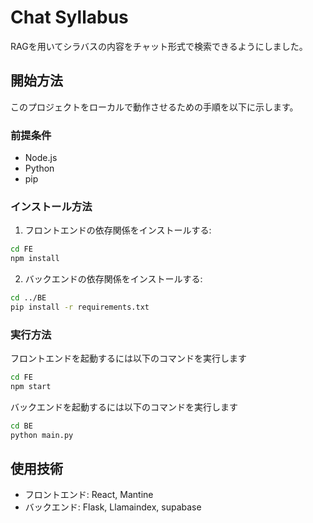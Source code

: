 # Chat Syllabus

RAGを用いてシラバスの内容をチャット形式で検索できるようにしました。

## 開始方法

このプロジェクトをローカルで動作させるための手順を以下に示します。

### 前提条件

- Node.js
- Python
- pip

### インストール方法

1. フロントエンドの依存関係をインストールする:

```bash
cd FE
npm install
```

2. バックエンドの依存関係をインストールする:

```bash
cd ../BE
pip install -r requirements.txt
```

### 実行方法
フロントエンドを起動するには以下のコマンドを実行します

```bash
cd FE
npm start
```

バックエンドを起動するには以下のコマンドを実行します

```bash
cd BE
python main.py
```

## 使用技術
- フロントエンド: React, Mantine
- バックエンド: Flask, Llamaindex, supabase
